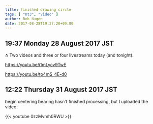 ```yaml
---
title: finished drawing circle
tags: [ "mt3", "video" ]
author: Rob Nugen
date: 2017-08-28T19:37:20+09:00
---
```


## 19:37 Monday 28 August 2017 JST

⁂ Two videos and three or four livestreams today (and tonight).

https://youtu.be/i1mLycv9TwE

https://youtu.be/to4mS_4E-d0

## 12:22 Thursday 31 August 2017 JST

begin centering bearing hasn't finished processing, but I uploaded the
video:

{{< youtube 0zzMvmh0RWU >}}
